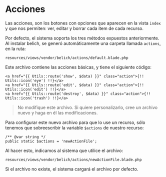# Acciones

Las acciones, son los botones con opciones que aparecen en la vista `index` y que nos permiten: ver, editar y borrar cada item de cada recurso.

Por defecto, el sistema soporta los tres métodos expuestos anteriormente. Al instalar belich, se generó automáticamente una carpeta llamada `actions`, en la ruta:

`resources/views/vendor/belich/actions/default.blade.php`

Este archivo contiene las acciones básicas, y tiene el siguiente código:

~~~
<a href="{{ Utils::route('show', $data) }}" class="action">{!! Utils::icon('eye') !!}</a>
<a href="{{ Utils::route('edit', $data) }}" class="action">{!! Utils::icon('edit') !!}</a>
<a href="{{ Utils::route('destroy', $data) }}" class="action">{!! Utils::icon('trash') !!}</a>
~~~

>No modifique este archivo. Si quiere personalizarlo, cree un archivo nuevo y haga en él las modificaciones.

Para configurar este nuevo archivo para que lo use un recurso, sólo tenemos que sobreescribir la variable `$actions` de nuestro recurso:

~~~
/** @var string */
public static $actions = 'newActionFile';
~~~

Al hacer esto, indicamos al sistema que utilice el archivo:

`resources/views/vendor/belich/actions/newActionFile.blade.php`

Si el archivo no existe, el sistema cargará el archivo por defecto.
